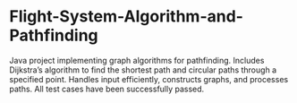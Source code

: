 # Flight-System-Algorithm-and-Pathfinding
Java project implementing graph algorithms for pathfinding. Includes Dijkstra’s algorithm to find the shortest path and circular paths through a specified point. Handles input efficiently, constructs graphs, and processes paths. All test cases have been successfully passed.
